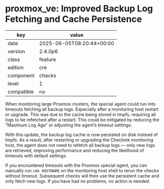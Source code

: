 [//]: # (werk v2)
# proxmox_ve: Improved Backup Log Fetching and Cache Persistence

key        | value
---------- | ---
date       | 2025-06-05T08:20:44+00:00
version    | 2.4.0p6
class      | feature
edition    | cre
component  | checks
level      | 1
compatible | no

When monitoring large Proxmox clusters, the special agent could run into timeouts fetching all backup logs.
Especially after a monitoring host restart or upgrade. This was due to the cache being stored in tmpfs,
requiring all logs to be refetched after a restart.
This could be mitigated by reducing the "Maximum Log Age" or adjusting the agent’s timeout settings.

With this update, the backup log cache is now persisted on disk instead of tmpfs.
As a result, after restarting or upgrading the Checkmk monitoring host,
the agent does not need to refetch all backup logs — only new logs are retrieved,
improving performance and reducing the likelihood of timeouts with default settings.

If you encountered timeouts with the Proxmox special agent,
you can manually run `cmk HOSTNAME` on the monitoring host shell to rerun the checks without timeout.
Subsequent checks will then use the persistent cache and only fetch new logs.
If you have had no problems, no action is needed.

